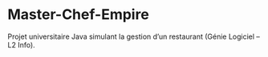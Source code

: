 # Master-Chef-Empire
Projet universitaire Java simulant la gestion d’un restaurant (Génie Logiciel – L2 Info).
